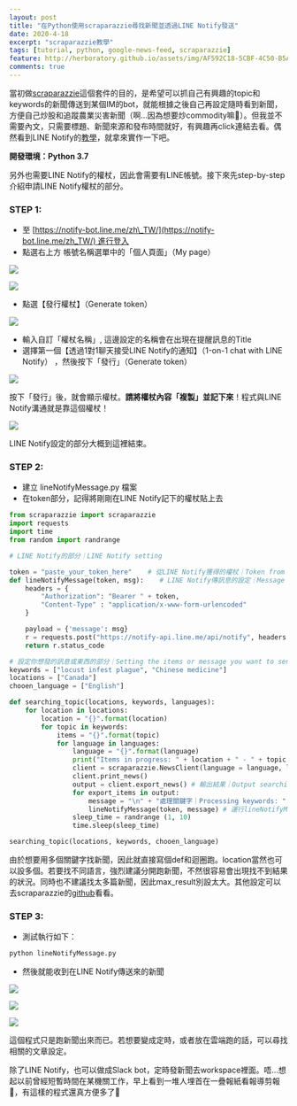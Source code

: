 ```yaml
---
layout: post
title: "在Python使用scraparazzie尋找新聞並透過LINE Notify發送"
date: 2020-4-18
excerpt: "scraparazzie教學"
tags: [tutorial, python, google-news-feed, scraparazzie]
feature: http://herboratory.github.io/assets/img/AF592C18-5CBF-4C50-B5AC-866209F9E304.jpeg
comments: true
---
```


當初做[scraparazzie](https://herboratory.github.io/engineering_department/scraparazzie-release/)這個套件的目的，是希望可以抓自己有興趣的topic和keywords的新聞傳送到某個IM的bot，就能根據之後自己再設定隨時看到新聞，方便自己炒股和追蹤農業災害新聞（啊...因為想要炒commodity嘛🤫）。但我並不需要內文，只需要標題、新聞來源和發布時間就好，有興趣再click連結去看。偶然看到LINE Notify的[教學](https://bustlec.github.io/note/2018/07/10/line-notify-using-python/)，就拿來實作一下吧。

**開發環境：Python 3.7**

另外也需要LINE Notify的權杖，因此會需要有LINE帳號。接下來先step-by-step介紹申請LINE Notify權杖的部分。

### STEP 1:

- 至 [https://notify-bot.line.me/zh\_TW/](https://notify-bot.line.me/zh_TW/) 進行登入
- 點選右上方 帳號名稱選單中的「個人頁面」（My page）

![](assets/img/Screenshot-2020-04-18-at-11.08.42-1024x597.png)

![](assets/img/Screenshot-2020-04-18-at-11.10.52-1-1024x590.png)

- 點選【發行權杖】（Generate token）

![](assets/img/Screenshot-2020-04-18-at-11.11.40-1024x593.png)

- 輸入自訂「權杖名稱」, 這邊設定的名稱會在出現在提醒訊息的Title
- 選擇第一個【透過1對1聊天接受LINE Notify的通知】（1-on-1 chat with LINE Notify） ，然後按下「發行」（Generate token）

![](assets/img/Screenshot-2020-04-18-at-11.14.03-1024x593.png)

按下「發行」後，就會顯示權杖。**請將權杖內容「複製」並記下來**！程式與LINE Notify溝通就是靠這個權杖！

![](assets/img/Screenshot-2020-04-18-at-11.15.33-1024x593.png)

LINE Notify設定的部分大概到這裡結束。

### STEP 2:

- 建立 lineNotifyMessage.py 檔案
- 在token部分，記得將剛剛在LINE Notify記下的權杖貼上去

```python
from scraparazzie import scraparazzie
import requests
import time
from random import randrange

# LINE Notify的部分｜LINE Notify setting

token = "paste_your_token_here"    # 從LINE Notify獲得的權杖｜Token from LINE Notify
def lineNotifyMessage(token, msg):    # LINE Notify傳訊息的設定｜Message sending setting of LINE Notify
    headers = {
        "Authorization": "Bearer " + token, 
        "Content-Type" : "application/x-www-form-urlencoded"
    }

    payload = {'message': msg}
    r = requests.post("https://notify-api.line.me/api/notify", headers = headers, params = payload)
    return r.status_code

# 設定你想發的訊息或東西的部分｜Setting the items or message you want to send
keywords = ["locust infest plague", "Chinese medicine"]
locations = ["Canada"]
chooen_language = ["English"]

def searching_topic(locations, keywords, languages):
    for location in locations:
        location = "{}".format(location)
        for topic in keywords:
            items = "{}".format(topic)
            for language in languages:
                language = "{}".format(language)
                print("Items in progress: " + location + " - " + topic + " - " + language)
                client = scraparazzie.NewsClient(language = language, location = location, query = items, max_results = 1) # 利用scraparazie尋找詢問的關鍵字｜Searching the keywords through scraparazzie
                client.print_news()
                output = client.export_news() # 輸出結果｜Output searching result
                for export_items in output:
                    message = "\n" + "處理關鍵字｜Processing keywords: " + items + "\n" + "標題｜Title: " + export_items['title'] + "\n" + "新聞來源｜Source: " + export_items['source'] + "\n" + "連結｜Link: " + export_items['link'] + "\n" + "發布時間｜Publish date: " + export_items['publish_date']
                    lineNotifyMessage(token, message) # 運行lineNotifyMessage()｜Run lineNotifyMessage()
                sleep_time = randrange (1, 10)
                time.sleep(sleep_time)

searching_topic(locations, keywords, chooen_language)
```

由於想要用多個關鍵字找新聞，因此就直接寫個def和迴圈跑。location當然也可以設多個。若要找不同語言，強烈建議分開跑新聞，不然很容易會出現找不到結果的狀況。同時也不建議找太多篇新聞，因此max\_result別設太大。其他設定可以去scraparazzie的[github](https://github.com/herboratory/scraparazzie)看看。

### STEP 3:

- 測試執行如下：

```python
python lineNotifyMessage.py
```

- 然後就能收到在LINE Notify傳送來的新聞

![](assets/img/WhatsApp-Image-2020-04-18-at-17.05.08-576x1024.jpeg)

![](assets/img/WhatsApp-Image-2020-04-18-at-17.04.36-576x1024.jpeg)

![](assets/img/WhatsApp-Image-2020-04-18-at-17.04.37-576x1024.jpeg)

這個程式只是跑新聞出來而已。若想要變成定時，或者放在雲端跑的話，可以尋找相關的文章設定。

除了LINE Notify，也可以做成Slack bot，定時發新聞去workspace裡面。唔...想起以前曾經短暫時間在某機關工作，早上看到一堆人埋首在一疊報紙看報導剪報🤭，有這樣的程式還真方便多了😬
